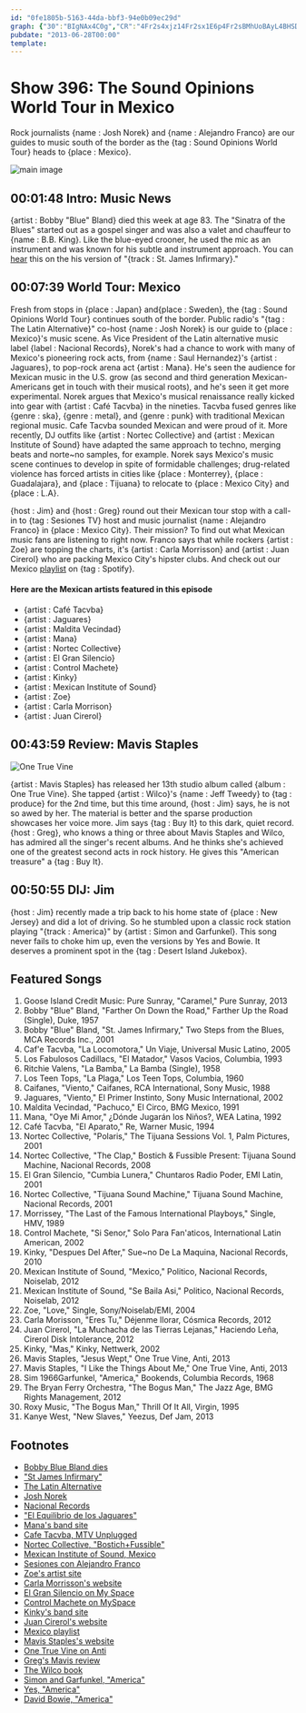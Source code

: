 ```yaml
---
id: "0fe1805b-5163-44da-bbf3-94e0b09ec29d"
graph: {"30":"BIgNAx4C0g","CR":"4Fr2s4xjz14Fr2sx1E6p4Fr2sBMhUoBAyL4BHSDW7lkzJBAyL4BMhUoN2ejtBIGRvBMhUoBC1ewBMhUoBMhUobMX0ETvua1wAZaxBK1jnWNDgqBK1jnJuD19JuD19nn6zcJuD19pKxPMBxTETJuD19","21B":"BL7dYY0BELY0BELxDHHQ97qipY0BELffLOOxDHHQWkbBZxDHHQ97qipX6cfd97qipBHm1G","2CV":"3lDu6X6cfdX6cfdrz7MB3lDu65Qall3lDu6qYVo9"}
pubdate: "2013-06-28T00:00"
template: 
---
```






# Show 396: The Sound Opinions World Tour in Mexico

Rock journalists {name : Josh Norek} and {name : Alejandro Franco} are our guides to music south of the border as the {tag : Sound Opinions World Tour} heads to {place : Mexico}.

![main image](https://static.soundopinions.org/images/2013/mexico.jpg)



## 00:01:48 Intro: Music News

{artist : Bobby "Blue" Bland} died this week at age 83. The "Sinatra of the Blues" started out as a gospel singer and was also a valet and chauffeur to {name : B.B. King}. Like the blue-eyed crooner, he used the mic as an instrument and was known for his subtle and instrument approach. You can [hear](http://www.youtube.com/watch?v=C64LDp4ZGAg) this on the his version of "{track : St. James Infirmary}."



## 00:07:39 World Tour: Mexico

Fresh from stops in {place : Japan} and{place : Sweden}, the {tag : Sound Opinions World Tour} continues south of the border. Public radio's "{tag : The Latin Alternative}" co-host {name : Josh Norek} is our guide to {place : Mexico}'s music scene. As Vice President of the Latin alternative music label {label : Nacional Records}, Norek's had a chance to work with many of Mexico's pioneering rock acts, from {name : Saul Hernandez}'s {artist : Jaguares}, to pop-rock arena act {artist : Mana}. He's seen the audience for Mexican music in the U.S. grow (as second and third generation Mexican-Americans get in touch with their musical roots), and he's seen it get more experimental. Norek argues that Mexico's musical renaissance really kicked into gear with {artist : Café Tacvba} in the nineties. Tacvba fused genres like {genre : ska}, {genre : metal}, and {genre : punk} with traditional Mexican regional music. Cafe Tacvba sounded Mexican and were proud of it. More recently, DJ outfits like {artist : Nortec Collective} and {artist : Mexican Institute of Sound} have adapted the same approach to techno, merging beats and norte~no samples, for example. Norek says Mexico's music scene continues to develop in spite of formidable challenges; drug-related violence has forced artists in cities like {place : Monterrey}, {place : Guadalajara}, and {place : Tijuana} to relocate to {place : Mexico City} and {place : L.A}.

{host : Jim} and {host : Greg} round out their Mexican tour stop with a call-in to {tag : Sesiones TV} host and music journalist {name : Alejandro Franco} in {place : Mexico City}. Their mission? To find out what Mexican music fans are listening to right now. Franco says that while rockers {artist : Zoe} are topping the charts, it's {artist : Carla Morrisson} and {artist : Juan Cirerol} who are packing Mexico City's hipster clubs. And check out our Mexico [playlist](http://open.spotify.com/user/soundopinions/playlist/2EqE2GLtkJgRPbZHQppFEw) on {tag : Spotify}.

#### Here are the Mexican artists featured in this episode

- {artist : Café Tacvba}
- {artist : Jaguares}
- {artist : Maldita Vecindad}
- {artist : Mana}
- {artist : Nortec Collective}
- {artist : El Gran Silencio}
- {artist : Control Machete}
- {artist : Kinky}
- {artist : Mexican Institute of Sound}
- {artist : Zoe}
- {artist : Carla Morrison}
- {artist : Juan Cirerol}



## 00:43:59 Review: Mavis Staples

![One True Vine](https://static.soundopinions.org/assets/396/21B0.jpg)

{artist : Mavis Staples} has released her 13th studio album called {album : One True Vine}. She tapped {artist : Wilco}'s {name : Jeff Tweedy} to {tag : produce} for the 2nd time, but this time around, {host : Jim} says, he is not so awed by her. The material is better and the sparse production showcases her voice more. Jim says {tag : Buy It} to this dark, quiet record. {host : Greg}, who knows a thing or three about Mavis Staples and Wilco, has admired all the singer's recent albums. And he thinks she's achieved one of the greatest second acts in rock history. He gives this "American treasure" a {tag : Buy It}.



## 00:50:55 DIJ: Jim

{host : Jim} recently made a trip back to his home state of {place : New Jersey} and did a lot of driving. So he stumbled upon a classic rock station playing "{track : America}" by {artist : Simon and Garfunkel}. This song never fails to choke him up, even the versions by Yes and Bowie. It deserves a prominent spot in the {tag : Desert Island Jukebox}.



## Featured Songs

1. Goose Island Credit Music: Pure Sunray, "Caramel," Pure Sunray, 2013
2. Bobby "Blue" Bland, "Farther On Down the Road," Farther Up the Road (Single), Duke, 1957
3. Bobby "Blue" Bland, "St. James Infirmary," Two Steps from the Blues, MCA Records Inc., 2001
4. Caf'e Tacvba, "La Locomotora," Un Viaje, Universal Music Latino, 2005
5. Los Fabulosos Cadillacs, "El Matador," Vasos Vacios, Columbia, 1993
6. Ritchie Valens, "La Bamba," La Bamba (Single), 1958
7. Los Teen Tops, "La Plaga," Los Teen Tops, Columbia, 1960
8. Caifanes, "Viento," Caifanes, RCA International, Sony Music, 1988
9. Jaguares, "Viento," El Primer Instinto, Sony Music International, 2002
10. Maldita Vecindad, "Pachuco," El Circo, BMG Mexico, 1991
11. Mana, "Oye Mi Amor," ¿Dónde Jugarán los Niños?, WEA Latina, 1992
12. Café Tacvba, "El Aparato," Re, Warner Music, 1994
13. Nortec Collective, "Polaris," The Tijuana Sessions Vol. 1, Palm Pictures, 2001
14. Nortec Collective, "The Clap," Bostich & Fussible Present: Tijuana Sound Machine, Nacional Records, 2008
15. El Gran Silencio, "Cumbia Lunera," Chuntaros Radio Poder, EMI Latin, 2001
16. Nortec Collective, "Tijuana Sound Machine," Tijuana Sound Machine, Nacional Records, 2001
17. Morrissey, "The Last of the Famous International Playboys," Single, HMV, 1989
18. Control Machete, "Si Senor," Solo Para Fan'aticos, International Latin American, 2002
19. Kinky, "Despues Del After," Sue~no De La Maquina, Nacional Records, 2010
20. Mexican Institute of Sound, "Mexico," Politico, Nacional Records, Noiselab, 2012
21. Mexican Institute of Sound, "Se Baila Asi," Politico, Nacional Records, Noiselab, 2012
22. Zoe, "Love," Single, Sony/Noiselab/EMI, 2004
23. Carla Morisson, "Eres Tu," Déjenme llorar, Cósmica Records, 2012
24. Juan Cirerol, "La Muchacha de las Tierras Lejanas," Haciendo Leña, Cirerol Disk Intolerance, 2012
25. Kinky, "Mas," Kinky, Nettwerk, 2002
26. Mavis Staples, "Jesus Wept," One True Vine, Anti, 2013
27. Mavis Staples, "I Like the Things About Me," One True Vine, Anti, 2013
28. Sim 1966Garfunkel, "America," Bookends, Columbia Records, 1968
29. The Bryan Ferry Orchestra, "The Bogus Man," The Jazz Age, BMG Rights Management, 2012
30. Roxy Music, "The Bogus Man," Thrill Of It All, Virgin, 1995
31. Kanye West, "New Slaves," Yeezus, Def Jam, 2013



## Footnotes

- [Bobby Blue Bland dies](http://www.theatlantic.com/entertainment/archive/2013/06/bobby-bland-was-two-steps-from-the-blues-and-ahead-of-everyone-else/277195/)
- ["St James Infirmary"](http://www.youtube.com/watch?v=C64LDp4ZGAg)
- [The Latin Alternative](http://thelatinalternative.com/)
- [Josh Norek](https://twitter.com/jnorek)
- [Nacional Records](http://nacionalrecords.com/)
- ["El Equilibrio de los Jaguares"](https://www.youtube.com/watch?v=uJ45raP5onE)
- [Mana's band site](http://www.mana.com.mx/)
- [Cafe Tacvba, MTV Unplugged](https://www.youtube.com/watch?v=fQarhnXTyWs)
- [Nortec Collective, "Bostich+Fussible"](https://www.youtube.com/watch?v=yAkk3MqxOY8)
- [Mexican Institute of Sound, Mexico](http://www.youtube.com/watch?v=5fIkNzorfOs)
- [Sesiones con Alejandro Franco](http://www.sesionesconalejandrofranco.com/?lang=en)
- [Zoe's artist site](https://www.youtube.com/watch?v=zZ1RaPUi3hM)
- [Carla Morrisson's website](http://www.carlamorrisonmusica.com/)
- [El Gran Silencio on My Space](https://myspace.com/elgransilencio)
- [Control Machete on MySpace](https://myspace.com/controlmachete)
- [Kinky's band site](http://kinkymusic.com/)
- [Juan Cirerol's website](http://juancirerol.net/)
- [Mexico playlist](http://open.spotify.com/user/soundopinions/playlist/2EqE2GLtkJgRPbZHQppFEw)
- [Mavis Staples's website](http://www.mavisstaples.com/)
- [One True Vine on Anti](http://www.anti.com/releases/one-true-vine/)
- [Greg's Mavis review](http://www.chicagotribune.com/entertainment/music/turnitup/chi-mavis-staples-one-true-vine-review-20130624,0,4236299.column)
- [The Wilco book](http://www.wilcobook.com/buy/index.html)
- [Simon and Garfunkel, "America"](http://www.youtube.com/watch?v=vCbOEZ8c8dM)
- [Yes, "America"](http://www.youtube.com/watch?v=xdsUPaIueUw)
- [David Bowie, "America"](http://www.youtube.com/watch?v=ZMvSSBR1i4E)